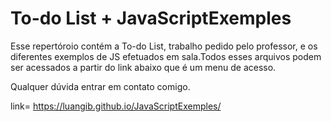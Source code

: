 # To-do List + JavaScriptExemples 

Esse repertóroio contém  a To-do List, trabalho pedido pelo professor, e os diferentes exemplos de JS efetuados em sala.Todos esses arquivos podem ser acessados a partir do link abaixo que é um menu de acesso.

Qualquer dúvida entrar em contato comigo.

link= https://luangib.github.io/JavaScriptExemples/
